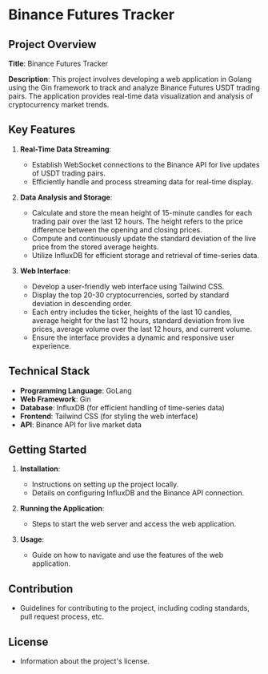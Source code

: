 # Binance Futures Tracker

## Project Overview

**Title**: Binance Futures Tracker

**Description**: 
This project involves developing a web application in Golang using the Gin framework to track and analyze Binance Futures USDT trading pairs. The application provides real-time data visualization and analysis of cryptocurrency market trends.

## Key Features

1. **Real-Time Data Streaming**:
   - Establish WebSocket connections to the Binance API for live updates of USDT trading pairs.
   - Efficiently handle and process streaming data for real-time display.

2. **Data Analysis and Storage**:
   - Calculate and store the mean height of 15-minute candles for each trading pair over the last 12 hours. The height refers to the price difference between the opening and closing prices.
   - Compute and continuously update the standard deviation of the live price from the stored average heights.
   - Utilize InfluxDB for efficient storage and retrieval of time-series data.

3. **Web Interface**:
   - Develop a user-friendly web interface using Tailwind CSS.
   - Display the top 20-30 cryptocurrencies, sorted by standard deviation in descending order.
   - Each entry includes the ticker, heights of the last 10 candles, average height for the last 12 hours, standard deviation from live prices, average volume over the last 12 hours, and current volume.
   - Ensure the interface provides a dynamic and responsive user experience.

## Technical Stack

- **Programming Language**: GoLang
- **Web Framework**: Gin
- **Database**: InfluxDB (for efficient handling of time-series data)
- **Frontend**: Tailwind CSS (for styling the web interface)
- **API**: Binance API for live market data

## Getting Started

1. **Installation**:
   - Instructions on setting up the project locally.
   - Details on configuring InfluxDB and the Binance API connection.

2. **Running the Application**:
   - Steps to start the web server and access the web application.

3. **Usage**:
   - Guide on how to navigate and use the features of the web application.

## Contribution

- Guidelines for contributing to the project, including coding standards, pull request process, etc.

## License

- Information about the project's license.